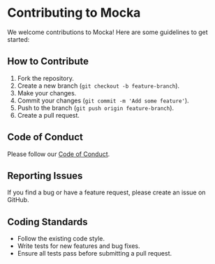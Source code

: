 # Contributing to Mocka

We welcome contributions to Mocka! Here are some guidelines to get started:

## How to Contribute

1. Fork the repository.
2. Create a new branch (`git checkout -b feature-branch`).
3. Make your changes.
4. Commit your changes (`git commit -m 'Add some feature'`).
5. Push to the branch (`git push origin feature-branch`).
6. Create a pull request.

## Code of Conduct

Please follow our [Code of Conduct](CODE_OF_CONDUCT.md).

## Reporting Issues

If you find a bug or have a feature request, please create an issue on GitHub.

## Coding Standards

- Follow the existing code style.
- Write tests for new features and bug fixes.
- Ensure all tests pass before submitting a pull request.